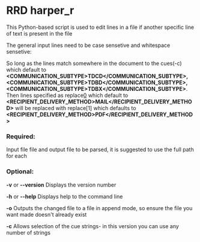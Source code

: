 # RRD harper_r

This Python-based script is used to edit lines in a file if another specific line of text is present in the file

The general input lines need to be case sensetive and whitespace sensetive:

So long as the lines match somewhere in the document to the cues(-c) which default to __<COMMUNICATION_SUBTYPE>TDCD</COMMUNICATION_SUBTYPE>, <COMMUNICATION_SUBTYPE>TDBD</COMMUNICATION_SUBTYPE>, <COMMUNICATION_SUBTYPE>TDBX</COMMUNICATION_SUBTYPE>__. 
Then lines specified as replace[0](-r) which default to __<RECIPIENT_DELIVERY_METHOD>MAIL</RECIPIENT_DELIVERY_METHOD>__ will be replaced with replace[1] which defaults to __<RECIPIENT_DELIVERY_METHOD>PDF</RECIPIENT_DELIVERY_METHOD>__ 

### Required:
Input file file and output file to be parsed, it is suggested to use the full path for each

### Optional:
__-v__ or __--version__ Displays the version number

__-h__ or __--help__ Displays help to the command line

__-o__ Outputs the changed file to a file in append mode, so ensure the file you want made doesn't already exist

__-c__ Allows selection of the cue strings- in this version you can use any number of strings
